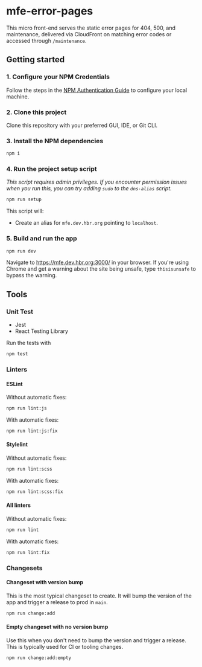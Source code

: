 # mfe-error-pages

This micro front-end serves the static error pages for 404, 500, and maintenance, delivered via CloudFront on matching error codes or accessed through `/maintenance`.

## Getting started

### 1. Configure your NPM Credentials

Follow the steps in the
[NPM Authentication Guide](https://git.harvardbusiness.org/HBRG/documentation/blob/main/docs/micro-front-ends/guides/npm-auth.md#local-machine)
to configure your local machine.

### 2. Clone this project

Clone this repository with your preferred GUI, IDE, or Git CLI.

### 3. Install the NPM dependencies

```bash
npm i
```

### 4. Run the project setup script

*This script requires admin privileges. If you encounter permission issues
when you run this, you can try adding `sudo` to the `dns-alias` script.*

```bash
npm run setup
```

This script will:
- Create an alias for `mfe.dev.hbr.org` pointing to `localhost`.

### 5. Build and run the app

```bash
npm run dev
```

Navigate to https://mfe.dev.hbr.org:3000/ in your browser.
If you're using Chrome and get a warning about the site being
unsafe, type `thisisunsafe` to bypass the warning.

## Tools

### Unit Test

- Jest
- React Testing Library

Run the tests with
```bash
npm test
```

### Linters

#### ESLint

Without automatic fixes:
```bash
npm run lint:js
```

With automatic fixes:
```bash
npm run lint:js:fix
```

#### Stylelint

Without automatic fixes:
```bash
npm run lint:scss
```

With automatic fixes:
```bash
npm run lint:scss:fix
```

#### All linters

Without automatic fixes:
```bash
npm run lint
```

With automatic fixes:
```bash
npm run lint:fix
```

### Changesets

#### Changeset with version bump
This is the most typical changeset to create. It will bump the version of the app and trigger a release to prod in `main`.
```bash
npm run change:add
```

#### Empty changeset with no version bump
Use this when you don't need to bump the version and trigger a release. This is typically used for CI or tooling changes.
```bash
npm run change:add:empty
```
